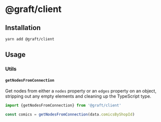 # @graft/client

## Installation

```sh
yarn add @graft/client
```

## Usage

### Utils

#### `getNodesFromConnection`

Get nodes from either a `nodes` property or an `edges` property on an object, stripping out any empty elements and cleaning up the TypeScript type.

```ts
import {getNodesFromConnection} from '@graft/client'

const comics = getNodesFromConnection(data.comicsByShopId)
```
